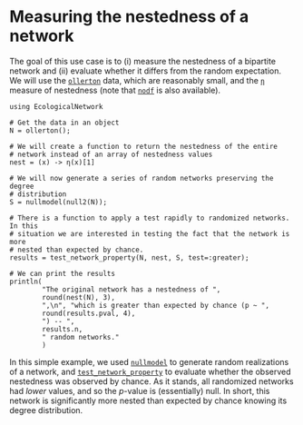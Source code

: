 # Measuring the nestedness of a network

The goal of this use case is to (i) measure the nestedness of a bipartite
network and (ii) evaluate whether it differs from the random expectation. We
will use the [`ollerton`](@ref) data, which are reasonably small, and
the [`η`](@ref) measure of nestedness (note that [`nodf`](@ref) is also
available).

~~~@example
using EcologicalNetwork

# Get the data in an object
N = ollerton();

# We will create a function to return the nestedness of the entire
# network instead of an array of nestedness values
nest = (x) -> η(x)[1]

# We will now generate a series of random networks preserving the degree
# distribution
S = nullmodel(null2(N));

# There is a function to apply a test rapidly to randomized networks. In this
# situation we are interested in testing the fact that the network is more
# nested than expected by chance.
results = test_network_property(N, nest, S, test=:greater);

# We can print the results
println(
        "The original network has a nestedness of ",
        round(nest(N), 3),
        ",\n", "which is greater than expected by chance (p ~ ",
        round(results.pval, 4),
        ") -- ",
        results.n,
        " random networks."
        )
~~~

In this simple example, we used [`nullmodel`](@ref) to generate random
realizations of a network, and [`test_network_property`](@ref) to evaluate
whether the observed nestedness was observed by chance. As it stands, all
randomized networks had *lower* values, and so the *p*-value is (essentially)
null. In short, this network is significantly more nested than expected by
chance knowing its degree distribution.

